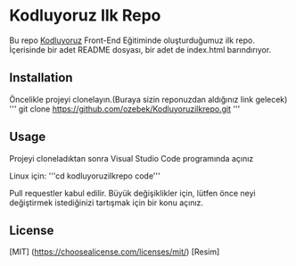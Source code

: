 # Kodluyoruz Ilk Repo
Bu repo [Kodluyoruz](https://www.kodluyoruz.org) Front-End Eğitiminde oluşturduğumuz ilk repo. İçerisinde bir adet README dosyası, bir adet de index.html barındırıyor.
 ## Installation
Öncelikle projeyi clonelayın.(Buraya sizin reponuzdan aldığınız link gelecek)
''' git clone https://github.com/ozebek/Kodluyoruzilkrepo.git '''
## Usage
Projeyi cloneladıktan sonra Visual Studio Code programında açınız

Linux için:
'''cd kodluyoruzilkrepo
code'''

Pull requestler kabul edilir. Büyük değişiklikler için, lütfen önce neyi değiştirmek istediğinizi tartışmak için bir konu açınız.

## License
[MIT] (https://choosealicense.com/licenses/mit/)
[Resim]

